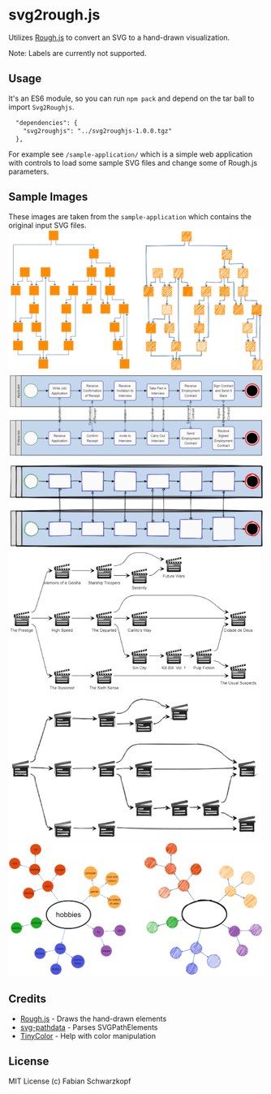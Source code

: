 # svg2rough.js

Utilizes [Rough.js](https://github.com/pshihn/rough) to convert an SVG to a hand-drawn visualization.

Note: Labels are currently not supported.

## Usage
It's an ES6 module, so you can run `npm pack` and depend on the tar ball to import `Svg2Roughjs`.

```
  "dependencies": {
    "svg2roughjs": "../svg2roughjs-1.0.0.tgz"
  },
```

For example see `/sample-application/` which is a simple web application with controls to load some sample SVG files and change some of Rough.js parameters.

## Sample Images
These images are taken from the `sample-application` which contains the original input SVG files.
<img src="./sample-images/hierarchical-sample.png" max-width="800">
<img src="./sample-images/bpmn-sample.png" max-width="800">
<img src="./sample-images/movies-sample.png" max-width="800">
<img src="./sample-images/organic-sample.png" max-width="800">

## Credits
* [Rough.js](https://github.com/pshihn/rough) - Draws the hand-drawn elements
* [svg-pathdata](https://github.com/nfroidure/svg-pathdata) - Parses SVGPathElements
* [TinyColor](https://github.com/bgrins/TinyColor) - Help with color manipulation

## License
MIT License (c) Fabian Schwarzkopf